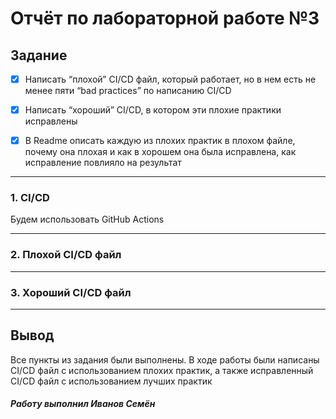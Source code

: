 # Отчёт по лабораторной работе №3

## Задание
- [x] Написать “плохой” CI/CD файл, который работает, но в нем есть не менее пяти “bad practices” по написанию CI/CD
- [x] Написать “хороший” CI/CD, в котором эти плохие практики исправлены
- [x] В Readme описать каждую из плохих практик в плохом файле, почему она плохая и как в хорошем она была исправлена, как исправление повлияло на результат


---

### 1. CI/CD

Будем использовать GitHub Actions

---

### 2. Плохой CI/CD файл

---

### 3. Хороший CI/CD файл

---


## Вывод
Все пункты из задания были выполнены. В ходе работы были написаны CI/CD файл с использованием плохих практик, а также исправленный CI/CD файл с использованием лучших практик

##### Работу выполнил Иванов Семён
